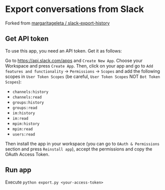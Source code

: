 # Export conversations from Slack

Forked from [margaritageleta /
slack-export-history](https://github.com/margaritageleta/slack-export-history)

## Get API token

To use this app, you need an API token. Get it as follows:

Go to https://api.slack.com/apps and `Create New App`. Choose your Workspace and press `Create App`. Then, click on your app and go to `Add features and functionality` → `Permissions` → `Scopes` and add the following scopes in `User Token Scopes` (be careful, `User Token Scopes` NOT `Bot Token Scopes`):

- `channels:history`
- `channels:read`
- `groups:history`
- `groups:read`
- `im:history`
- `im:read`
- `mpim:history`
- `mpim:read`
- `users:read`

Then install the app in your workspace (you can go to `OAuth & Permissions` section and press `Reinstall app`), accept the permissions and copy the OAuth Access Token.

## Run app

Execute `python export.py <your-access-token>`
